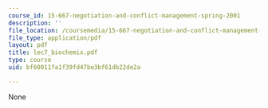 ```yaml
---
course_id: 15-667-negotiation-and-conflict-management-spring-2001
description: ''
file_location: /coursemedia/15-667-negotiation-and-conflict-management-spring-2001/bf60011fa1f39fd47be3bf61db22de2a_lec7_biochemix.pdf
file_type: application/pdf
layout: pdf
title: lec7_biochemix.pdf
type: course
uid: bf60011fa1f39fd47be3bf61db22de2a

---
```

None